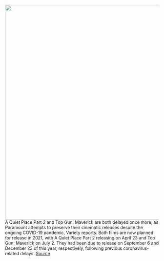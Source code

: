 <img src='https://cdn.vox-cdn.com/thumbor/uyigivV8g2tx72WpeQoGDx8heaA=/446x0:1518x798/1200x800/filters:focal(807x246:1113x552)/cdn.vox-cdn.com/uploads/chorus_image/image/67101789/Screen_Shot_2019_07_18_at_3.23.40_PM.5.png' width='700px' /><br/>
A Quiet Place Part 2 and Top Gun: Maverick are both delayed once more, as Paramount attempts to preserve their cinematic releases despite the ongoing COVID-19 pandemic, Variety reports. Both films are now planned for release in 2021, with A Quiet Place Part 2 releasing on April 23 and Top Gun: Maverick on July 2. They had been due to release on September 6 and December 23 of this year, respectively, following previous coronavirus-related delays.
<a href='https://www.theverge.com/2020/7/24/21336869/a-quiet-place-part-2-top-gun-maverick-delayed-coronavirus-covid-19-2021'> Source <a/>